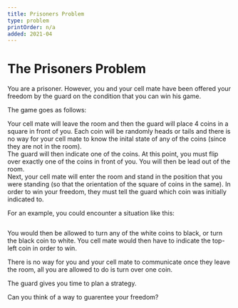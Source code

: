 ```yaml
---
title: Prisoners Problem
type: problem
printOrder: n/a
added: 2021-04
---
```


# The Prisoners Problem

You are a prisoner. However, you and your cell mate have been offered your freedom by the guard on the condition that you can win his game.

The game goes as follows:

Your cell mate will leave the room and then the guard will place 4 coins in a square in front of you. Each coin will be randomly heads or tails and there is no way for your cell mate to know the inital state of any of the coins (since they are not in the room).  
The guard will then indicate one of the coins. At this point, you must flip over exactly one of the coins in front of you. You will then be lead out of the room.  
Next, your cell mate will enter the room and stand in the position that you were standing (so that the orientation of the square of coins in the same). In order to win your freedom, they must tell the guard which coin was initially indicated to.

For an example, you could encounter a situation like this:

<img scr="../../images/prisoners-problem-1.png" width=200>

You would then be allowed to turn any of the white coins to black, or turn the black coin to white. You cell mate would then have to indicate the top-left coin in order to win.

There is no way for you and your cell mate to communicate once they leave the room, all you are allowed to do is turn over one coin.

The guard gives you time to plan a strategy.

Can you think of a way to guarentee your freedom?
